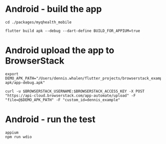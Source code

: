 # Android - build the app
```
cd ./packages/myqhealth_mobile

flutter build apk --debug --dart-define BUILD_FOR_APPIUM=true
```

# Android upload the app to BrowserStack
```
export DEMO_APK_PATH="/Users/dennis.whalen/flutter_projects/browserstack_example/build/app/outputs/flutter-apk/app-debug.apk"

curl -u $BROWSERSTACK_USERNAME:$BROWSERSTACK_ACCESS_KEY -X POST "https://api-cloud.browserstack.com/app-automate/upload" -F "file=@$DEMO_APK_PATH" -F "custom_id=dennis_example"
```

# Android - run the test
```
appium
npm run wdio
```
